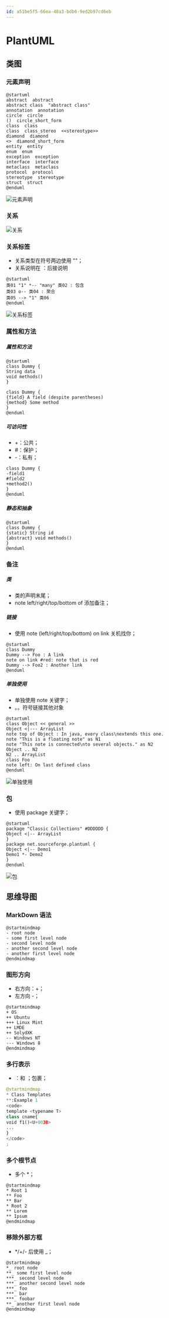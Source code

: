 ```yaml
---
id: a51be5f5-66ea-48a3-bdb6-9ed2b97cd6eb
---
```


# PlantUML

## 类图

### 元素声明

```
@startuml
abstract  abstract
abstract class  "abstract class"
annotation  annotation
circle  circle
()  circle_short_form
class  class
class  class_stereo  <<stereotype>>
diamond  diamond
<>  diamond_short_form
entity  entity
enum  enum
exception  exception
interface  interface
metaclass  metaclass
protocol  protocol
stereotype  stereotype
struct  struct
@enduml
```

![元素声明](./images/2023-12-01-19-10-16.png)

### 关系

![关系](./images/2023-12-01-19-11-18.png)

### 关系标签

- 关系类型在符号两边使用 ""；
- 关系说明在 ：后接说明

```
@startuml
类01 "1" *-- "many" 类02 : 包含
类03 o-- 类04 : 聚合
类05 --> "1" 类06
@enduml
```

![关系标签](./images/2023-12-01-19-13-35.png)

### 属性和方法

##### 属性和方法

```
@startuml
class Dummy {
String data
void methods()
}

class Dummy {
{field} A field (despite parentheses)
{method} Some method
}
@enduml
```

##### 可访问性

- +：公共；
- #：保护；
- -：私有；

```
class Dummy {
-field1
#field2
+method2()
}
@enduml
```

##### 静态和抽象

```
@startuml
class Dummy {
{static} String id
{abstract} void methods()
}
@enduml
```

### 备注

##### 类

- 类的声明末尾；
- note left/right/top/bottom of 添加备注；

##### 链接

- 使用 note (left/right/top/bottom) on link 关机找你；

```
@startuml
class Dummy
Dummy --> Foo : A link
note on link #red: note that is red
Dummy --> Foo2 : Another link
@enduml
```

##### 单独使用

- 单独使用 note 关键字；
- 。。符号链接其他对象

```
@startuml
class Object << general >>
Object <|--- ArrayList
note top of Object : In java, every class\nextends this one.
note "This is a floating note" as N1
note "This note is connected\nto several objects." as N2
Object .. N2
N2 .. ArrayList
class Foo
note left: On last defined class
@enduml
```

![单独使用](./images/2023-12-01-19-22-28.png)

### 包

- 使用 package 关键字；

```
@startuml
package "Classic Collections" #DDDDDD {
Object <|-- ArrayList
}
package net.sourceforge.plantuml {
Object <|-- Demo1
Demo1 *- Demo2
}
@enduml
```

![包](./images/2023-12-01-19-26-44.png)

## 思维导图

### MarkDown 语法

```
@startmindmap
- root node
- some first level node
- second level node
- another second level node
- another first level node
@endmindmap
```

### 图形方向

- 右方向：+；
- 左方向 -；

```
@startmindmap
+ OS
++ Ubuntu
+++ Linux Mint
++ LMDE
++ SolydXK
-- Windows NT
--- Windows 8
@endmindmap
```

### 多行表示

- ：和 ；包裹；

```python
@startmindmap
* Class Templates
**:Example 1
<code>
template <typename T>
class cname{
void f1()<U+003B>
...
}
</code>
;
```

### 多个根节点

- 多个 \*；

```
@startmindmap
* Root 1
** Foo
** Bar
* Root 2
** Lorem
** Ipsum
@endmindmap
```

### 移除外部方框

- \*/+/- 后使用 \_；

```
@startmindmap
*_ root node
**_ some first level node
***_ second level node
***_ another second level node
***_ foo
***_ bar
***_ foobar
**_ another first level node
@endmindmap
```
